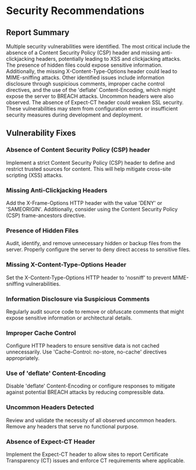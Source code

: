 # Security Recommendations

## Report Summary
Multiple security vulnerabilities were identified. The most critical include the absence of a Content Security Policy (CSP) header and missing anti-clickjacking headers, potentially leading to XSS and clickjacking attacks. The presence of hidden files could expose sensitive information. Additionally, the missing X-Content-Type-Options header could lead to MIME-sniffing attacks. Other identified issues include information disclosure through suspicious comments, improper cache control directives, and the use of the 'deflate' Content-Encoding, which might expose the server to BREACH attacks. Uncommon headers were also observed. The absence of Expect-CT header could weaken SSL security. These vulnerabilities may stem from configuration errors or insufficient security measures during development and deployment.

## Vulnerability Fixes
### Absence of Content Security Policy (CSP) header
Implement a strict Content Security Policy (CSP) header to define and restrict trusted sources for content. This will help mitigate cross-site scripting (XSS) attacks.

### Missing Anti-Clickjacking Headers
Add the X-Frame-Options HTTP header with the value 'DENY' or 'SAMEORIGIN'. Additionally, consider using the Content Security Policy (CSP) frame-ancestors directive.

### Presence of Hidden Files
Audit, identify, and remove unnecessary hidden or backup files from the server. Properly configure the server to deny direct access to sensitive files.

### Missing X-Content-Type-Options Header
Set the X-Content-Type-Options HTTP header to 'nosniff' to prevent MIME-sniffing vulnerabilities.

### Information Disclosure via Suspicious Comments
Regularly audit source code to remove or obfuscate comments that might expose sensitive information or architectural details.

### Improper Cache Control
Configure HTTP headers to ensure sensitive data is not cached unnecessarily. Use 'Cache-Control: no-store, no-cache' directives appropriately.

### Use of 'deflate' Content-Encoding
Disable 'deflate' Content-Encoding or configure responses to mitigate against potential BREACH attacks by reducing compressible data.

### Uncommon Headers Detected
Review and validate the necessity of all observed uncommon headers. Remove any headers that serve no functional purpose.

### Absence of Expect-CT Header
Implement the Expect-CT header to allow sites to report Certificate Transparency (CT) issues and enforce CT requirements where applicable.

